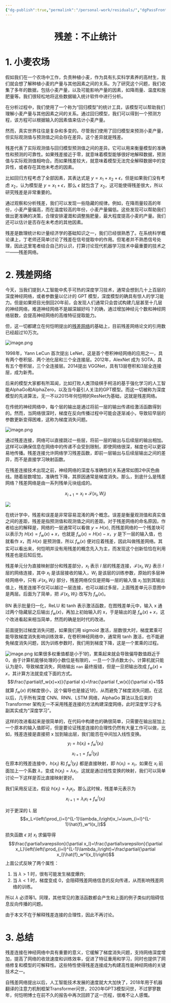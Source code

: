 ```yaml
---
{"dg-publish":true,"permalink":"/personal-work/residuals/","dgPassFrontmatter":true,"created":"2023-11-08T20:54:14.366+08:00"}
---
```


<h1><center>残差：不止统计</center></h1>

# 1. 小麦农场

假如我们在一个农场中工作，负责种植小麦，作为具有扎实科学素养的高材生，我们就会想了解种植小麦的产量与其他因素之间的关系。为了研究这个问题，我们收集了多年的数据，包括小麦产量，以及可能影响产量的因素，如降雨量、温度和施肥量等。我们很轻松地将这些数据输入统计软件中进行分析。

在分析过程中，我们使用了一个称为“回归模型”的统计工具，该模型可以帮助我们理解小麦产量与其他因素之间的关系。通过回归模型，我们可以得到一个预测方程，该方程可以根据输入的因素值来估计小麦产量。

然而，真实世界往往是复杂和多变的。尽管我们使用了回归模型来预测小麦产量，但实际观测值与预测值之间会存在差异。这个差异就是残差。

残差代表了实际观测值与回归模型预测值之间的差异。它可以用来衡量模型的准确性和预测的可靠性。如果残差接近于零，就意味着模型能够很好地解释数据，预测值与实际观测值相吻合。而如果残差较大，就意味着模型无法完全解释数据中的变异性，或者存在其他未考虑的因素。

比如回归方程考虑了全部因素，其表达式是 $y=x_1+x_2+\epsilon$，但是如果我们没有考虑 $x_2$，认为模型是 $y=x_1+\epsilon$，那么 $\epsilon$ 就包含了 $x_2$，这可能使得残差很大，所以研究残差是非常重要的。

通过观察和分析残差，我们可以发现一些隐藏的规律。例如，在降雨量较高的年份，小麦产量偏高，而在温度较高的年份，小麦产量偏低。这些发现可以帮助我们做出更准确的决策，合理安排灌溉和调整施肥量，最大程度提高小麦的产量。我们还可以估计是否存在未考虑的其他因素。

残差是数理统计和计量经济学的基础知识之一，我们已经很熟悉了。在系统科学概论课上，丁老师还简单讨论了残差在信号提取中的作用。但笔者并不熟悉信号处理，因此这里笔者结合自己的认识，打算讨论现代机器学习技术中最重要的技术之一——残差网络。

# 2. 残差网络

今天，当我们提到人工智能中炙手可热的深度学习技术，通常会想到几十上百层的深度神经网络，或者参数量以亿计的 GPT 模型，深度模型的确具有惊人的学习能力。但是如果把目光倒回20年前，会发现人们通常只会尝试构建几层甚至十几层的神经网络，难道神经网络不是越深越好吗？的确，通过增加神经元个数和神经网络层数，会提高神经网络的高维特征提取能力。

但，这一切都建立在何恺明提出的[残差网络](https://arxiv.org/pdf/1512.03385.pdf)的基础上，目前残差网络论文的引用数已经超过10万次。

![image.png](https://s2.loli.net/2023/11/08/ph4yT1FkzeNUqAa.jpg)

1998年，Yann LeCun 首次提出 LeNet，这是首个卷积神经网络的应用之一，具有两个卷积层、两个池化层和三个全连接层。2012年，AlexNet 成为 SOTA，具有五个卷积层，三个全连接层。2014提出 VGGNet，具有13层卷积和3层全连接层，成为新秀。

后来的模型大家都有所耳闻，比如打败人类顶级棋手柯洁的基于强化学习的人工智能AlphaGo和AlphaZero，以及当今最引人关注的GPT模型。而这一切被称为深度模型的先进算法，无一不以2015年何恺明的ResNet为基础，这就是残差网络。

在传统的神经网络中，每个层的输出是通过将前一层的输出传递给激活函数得到的。然而，当网络很深时，梯度在反向传播过程中可能会逐渐减小，导致较早层的参数更新变得困难，这称为梯度消失问题。

![image.png](https://s2.loli.net/2023/11/08/Oimpl6gxMGv8jsS.jpg)


通过残差连接，网络可以直接跳过一些层，将前一层的输出与后续层的输出相加。这样可以确保信息在网络中的传递不会受到限制，即使网络很深，梯度也可以更容易地传播。残差连接允许网络学习残差函数，即前一层输出与后续层输出之间的差异，而不是直接学习映射函数。

在残差连接技术出现之前，神经网络的深度与准确性的关系通常如图2中灰色曲线。随着层数增加，准确性下降，其原因通常是梯度消失。那么，到底什么是残差网络？残差网络是由一系列残单元块组成的。

$$
x_{l+1}=x_l+\mathcal{F}(x_l,W_l)
$$
  
![](https://s2.loli.net/2023/08/28/yOq4KRXdshp7U6Q.jpg)

在统计学中，残差和误差是非常容易混淆的两个概念。误差是衡量观测值和真实值之间的差距，残差是指预测值和观测值之间的差距。对于残差网络的命名原因，作者给出的解释是，网络的一层通常可以看做 $y=H(x)$, 而残差网络的一个残差块可以表示为 $H(x)=f_w(x)+x$，也就是 $f_w(x)=H(x)-x$，$y$ 是下一层的输入值，也就看作 $x$，而 $H(x)$ 是预测值，所以 $f_w(x)$ 便对应着残差，因此叫做残差网络。其实可以看出来，何恺明并没有用残差的概念先入为主，而发现这个创新恰恰在利用残差也是后知后觉。

残差单元分为直接映射部分和残差部分，$x_l$ 表示 $l$ 层的残差连接，$\mathcal{F}(x_l,W_l)$ 表示 $l$ 层的网络连接，其中 $x_l$ 是该层接收的输入，$W_l$ 是该层的训练参数，原始的多层神经网络中，只有 $\mathcal{F}(x_l,W_l)$ 部分，残差网络仅仅是把每一层的输入值 $x_l$ 加到其输出值上，残差连接不仅可以越过一层连接，也可以越过多层，上面残差单元示意图中是两层。后面为了简单，把 $\mathcal{F}(x_l,W_l)$ 改写为 $f_w(x)$。

BN 表示批量归一化，ReLU 和 tanh 表示激活函数，在图残差单元中，输入 x 通过两个隐藏层之后输出 $f_w(x)$，再加上初始输入的 x，于是输出的是 $f_w(x)+x$，这个改进看起来相当简单，然而的确是划时代的改进。

前面提到过梯度消失问题，如果我们用 sigmoid 激活，层数很大时，梯度累乘可能导致梯度消失影响训练效率，在卷积神经网络中，通常用 tanh 激活，也不能避免梯度消失问题，因为训练参数时，我们用到梯度下降，这是一个累乘的过程。

![image.png](https://s2.loli.net/2023/11/08/wqu7rgKH8MtNPz3.jpg)
如果很多权重值都是小于1的，累乘起来就会导致偏导数值趋近于0，由于计算机能够处理的小数位是有限的，一旦一个浮点数太小，计算机就只能认为是0，导致梯度消失，网络输出 `nan` 最终报错，但是一旦把输出改成 $f_w(x)+x$，其计算方法就变成下面的方式。
$$\frac{\partial(f_w(x)+x)}{\partial x}=\frac{\partial f_w(x)}{\partial x}+1$$
就算 $f_w(x)$ 的梯度很小，这个偏导也是接近1的，从而避免了梯度消失问题。在这以后，几乎所有深度 CNN、RNN、LSTM 网络，AlphaGo 算法以及后来的 Transformer 架构无一不采用残差连接的方法构建深度网络，此时深度学习才名副其实成为“深度学习”。

这样的改进看起来是很简单的，在代码中构建也的确很简单，只需要在输出层加上一个原本的输入值即可，但是要论证残差连接的合理性仍然有大量工作可以做，比如，残差连接是直接把 x 加到输出层，我们能否在中间加入线性变换。
$$
y_l=h(x_l)+f_w^l(x_l)
$$
$$
x_{l+1}=f_w^l(y_l)
$$
在原本的残差连接中，$h(x_l)$ 和 $f_w^l(y_l)$ 都是直接映射，即 $h(x_l)=x_l$，如果在 $x_l$ 前面加上一个系数 $\lambda$，变成 $h(x_l)=\lambda x_l$，这就是通过线性变换的映射，我们可以简单讨论一下这样是否比直接映射更好。

我们采用反证法，假设 $h(x_l)=\lambda_l x_l$，那么这时候，残差单元表示为
$$
x_{l+1}=\lambda_lx_l+f_w^l(x_l)
$$
  
对于更深的 L 层
$$x_L=\left(\prod_{i=l}^{L-1}\lambda_i\right)x_l+\sum_{i=l}^{L-1}\hat{f}_w^l(x_l)$$
  
损失函数 $\epsilon$ 对 $x_l$ 求偏导得
$$\frac{\partial\varepsilon}{\partial x_l}=\frac{\partial\varepsilon}{\partial x_L}\left(\left(\prod_{i=l}^{L-1}\lambda_i\right)+\frac\partial{\partial x_l}\hat{f}_w^l(x_l)\right)$$
上面公式反映了两个属性：

1. 当 $\lambda > 1$ 时，很有可能发生梯度爆炸;
2. 当 $\lambda < 1$ 时，梯度变成 0，会阻碍残差网络信息的反向传递，从而影响残差网络的训练。

所以 $\lambda$ 必须等1。同理，其他常见的激活函数都会产生和上面的例子类似的阻碍信息反向传播的问题。

由于本文不在于解释残差连接的合理性，因此不再讨论。

# 3. 总结

残差连接在神经网络中具有重要的意义，它缓解了梯度消失问题，支持网络深度增加，提高了网络的收敛速度和训练效率，促进了特征重用和学习，同时也提供了网络修复和模型的可解释性。这些特性使得残差连接成为构建高性能神经网络的关键技术之一。

自残差网络提出以后，人工智能技术发展的速度就大大加快了，2018年用于机器翻译的注意力机制框架Transformer问世，2020年GPT3模型问世，不过寥寥数年，何恺明博士在前不久的报告中再次回顾了这一历程，很难不让人感慨。